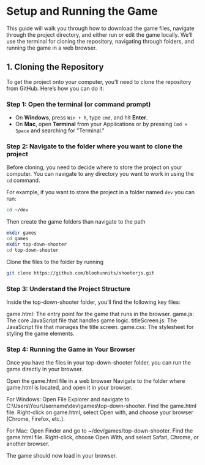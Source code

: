 # Setup and Running the Game

This guide will walk you through how to download the game files, navigate through the project directory, and either run or edit the game locally. We’ll use the terminal for cloning the repository, navigating through folders, and running the game in a web browser.

## 1. Cloning the Repository

To get the project onto your computer, you’ll need to clone the repository from GitHub. Here’s how you can do it:

### Step 1: Open the terminal (or command prompt)
- On **Windows**, press `Win + R`, type `cmd`, and hit **Enter**.
- On **Mac**, open **Terminal** from your Applications or by pressing `Cmd + Space` and searching for "Terminal."

### Step 2: Navigate to the folder where you want to clone the project
Before cloning, you need to decide where to store the project on your computer. You can navigate to any directory you want to work in using the `cd` command.

For example, if you want to store the project in a folder named `dev` you can run:
```bash
cd ~/dev
```

Then create the game folders than navigate to the path
```bash
mkdir games
cd games
mkdir top-down-shooter
cd top-down-shooter
```

Clone the files to the folder by running
```bash
git clone https://github.com/bloohunnits/shooterjs.git
```


### Step 3: Understand the Project Structure

Inside the top-down-shooter folder, you’ll find the following key files:

game.html: The entry point for the game that runs in the browser.
game.js: The core JavaScript file that handles game logic.
titleScreen.js: The JavaScript file that manages the title screen.
game.css: The stylesheet for styling the game elements.


### Step 4: Running the Game in Your Browser
Once you have the files in your top-down-shooter folder, you can run the game directly in your browser.

Open the game.html file in a web browser
Navigate to the folder where game.html is located, and open it in your browser.

For Windows:
Open File Explorer and navigate to C:\Users\YourUsername\dev\games\top-down-shooter.
Find the game.html file.
Right-click on game.html, select Open with, and choose your browser (Chrome, Firefox, etc.).

For Mac:
Open Finder and go to ~/dev/games/top-down-shooter.
Find the game.html file.
Right-click, choose Open With, and select Safari, Chrome, or another browser.

The game should now load in your browser.
